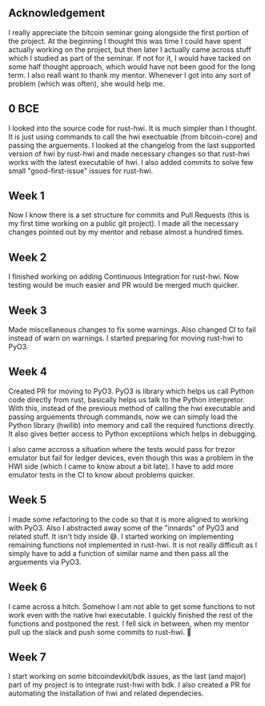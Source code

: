 ## Acknowledgement
I really appreciate the bitcoin seminar going alongside the first portion of the project. At the beginning I thought this was time I could have spent actually working on the project, but then later I actually came across stuff which I studied as part of the seminar. If not for it, I would have tacked on some half thought approach, which would have not been good for the long term. I also reall want to thank my mentor. Whenever I got into any sort of problem (which was often), she would help me.

## 0 BCE
I looked into the source code for rust-hwi. It is much simpler than I thought. It is just using commands to call the hwi exectuable (from bitcoin-core) and passing the arguements. I looked at the changelog from the last supported version of hwi by rust-hwi and made necessary changes so that rust-hwi works with the latest executable of hwi. I also added commits to solve few small "good-first-issue" issues for rust-hwi.

## Week 1
Now I know there is a set structure for commits and Pull Requests (this is my first time working on a public git project). I made all the necessary changes pointed out by my mentor and rebase almost a hundred times. 

## Week 2
I finished working on adding Continuous Integration for rust-hwi. Now testing would be much easier and PR would be merged much quicker.

## Week 3
Made miscellaneous changes to fix some warnings. Also changed CI to fail instead of warn on warnings. I started preparing for moving rust-hwi to PyO3.

## Week 4
Created PR for moving to PyO3. PyO3 is library which helps us call Python code directly from rust, basically helps us talk to the Python interpretor. With this, instead of the previous method of calling the hwi executable and passing arguements through commands, now we can simply load the Python library (hwilib) into memory and call the required functions directly. It also gives better access to Python exceptiions which helps in debugging.

I also came accross a situation where the tests would pass for trezor emulator but fail for ledger devices, even though this was a problem in the HWI side (which I came to know about a bit late). I have to add more emulator tests in the CI to know about problems quicker.

## Week 5
I made some refactoring to the code so that it is more aligned to working with PyO3. Also I abstracted away some of the "innards" of PyO3 and related stuff. It isn't tidy inside 😅. I started working on implementing remaining functions not implemented in rust-hwi. It is not really difficult as I simply have to add a function of similar name and then pass all the arguements via PyO3.

## Week 6
I came across a hitch. Somehow I am not able to get some functions to not work even with the native hwi executable. I quickly finished the rest of the functions and postponed the rest. I fell sick in between, when my mentor pull up the slack and push some commits to rust-hwi. 🙇

## Week 7
I start working on some bitcoindevkit/bdk issues, as the last (and major) part of my project is to integrate rust-hwi with bdk. I also created a PR for automating the installation of hwi and related dependecies.